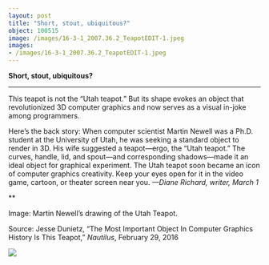 ```yaml
---
layout: post
title: "Short, stout, ubiquitous?"
object: 100515
image: /images/16-3-1_2007.36.2_TeapotEDIT-1.jpeg
images:
- /images/16-3-1_2007.36.2_TeapotEDIT-1.jpeg
---
```

**Short, stout, ubiquitous?**

****

This teapot is not the “Utah teapot.” But its shape evokes an object that revolutionized 3D computer graphics and now serves as a visual in-joke among programmers.

Here’s the back story: When computer scientist Martin Newell was a Ph.D. student at the University of Utah, he was seeking a standard object to render in 3D. His wife suggested a teapot—ergo, the “Utah teapot.” The curves, handle, lid, and spout—and corresponding shadows—made it an ideal object for graphical experiment. The Utah teapot soon became an icon of computer graphics creativity. Keep your eyes open for it in the video game, cartoon, or theater screen near you. *—Diane Richard, writer, March 1*

**

Image: Martin Newell’s drawing of the Utah Teapot.

Source: Jesse Dunietz, “The Most Important Object In Computer Graphics History Is This Teapot,” *Nautilus*, February 29, 2016

![]({{siteurl.base}}/images/16-3-1_2007.36.2_TeapotEDIT-1.jpeg)
